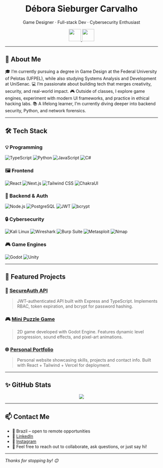 </br>

<h1 align="center">Débora Sieburger Carvalho</h1>
<p align="center">
  Game Designer · Full-stack Dev · Cybersecurity Enthusiast
</p>

<p align="center">
  <a href="https://www.instagram.com/debs_scc/">
    <img width="40px" src="https://raw.githubusercontent.com/rahuldkjain/github-profile-readme-generator/master/src/images/icons/Social/instagram.svg">
  </a>
  <a href="https://br.linkedin.com/in/debsscc">
    <img width="40px" src="https://raw.githubusercontent.com/rahuldkjain/github-profile-readme-generator/master/src/images/icons/Social/linked-in-alt.svg">
  </a>
</p>

---

## 🌸 About Me

🎓 I’m currently pursuing a degree in Game Design at the Federal University of Pelotas (UFPEL), while also studying Systems Analysis and Development at UniSenac.
💻 I’m passionate about building tech that merges creativity, security, and real-world impact.
🎮 Outside of classes, I explore game engines, experiment with modern UI frameworks, and practice in ethical hacking labs.
📚 A lifelong learner, I’m currently diving deeper into backend security, Python, and network forensics.

---

## 🛠️ Tech Stack

### 💡 Programming
![TypeScript](https://img.shields.io/badge/typescript-%23007acc.svg?style=flat&logo=typescript)
![Python](https://img.shields.io/badge/python-%233776AB.svg?style=flat&logo=python)
![JavaScript](https://img.shields.io/badge/javascript-%23f7df1e.svg?style=flat&logo=javascript)
![C#](https://img.shields.io/badge/csharp-%23239120.svg?style=flat&logo=csharp)

### 🖼️ Frontend
![React](https://img.shields.io/badge/react-%2361DAFB.svg?style=flat&logo=react)
![Next.js](https://img.shields.io/badge/next.js-%23000000.svg?style=flat&logo=next.js)
![Tailwind CSS](https://img.shields.io/badge/tailwindcss-%2338B2AC.svg?style=flat&logo=tailwindcss)
![ChakraUI](https://img.shields.io/badge/chakra%20ui-%2338B2AC.svg?style=flat&logo=chakraui)

### 🧠 Backend & Auth
![Node.js](https://img.shields.io/badge/node.js-%23339933.svg?style=flat&logo=node.js)
![PostgreSQL](https://img.shields.io/badge/postgresql-%23336791.svg?style=flat&logo=postgresql)
![JWT](https://img.shields.io/badge/jwt-%23000000.svg?style=flat&logo=jsonwebtokens)
![bcrypt](https://img.shields.io/badge/bcrypt-%2300AA88.svg?style=flat)

### 🔒 Cybersecurity
![Kali Linux](https://img.shields.io/badge/kali%20linux-%23007ACC.svg?style=flat&logo=kalilinux)
![Wireshark](https://img.shields.io/badge/wireshark-%23118bee.svg?style=flat&logo=wireshark)
![Burp Suite](https://img.shields.io/badge/burp%20suite-%23F75C03.svg?style=flat)
![Metasploit](https://img.shields.io/badge/metasploit-%23004E7C.svg?style=flat)
![Nmap](https://img.shields.io/badge/nmap-%23006699.svg?style=flat)

### 🎮 Game Engines
![Godot](https://img.shields.io/badge/godot-%238ED6FB.svg?style=flat&logo=godot-engine)
![Unity](https://img.shields.io/badge/unity-%23000000.svg?style=flat&logo=unity)

---

## 💼 Featured Projects

### 🔐 [SecureAuth API](https://github.com/debsscc/secureauth-api)
> JWT-authenticated API built with Express and TypeScript. Implements RBAC, token expiration, and bcrypt for password hashing.

### 🎮 [Mini Puzzle Game](https://github.com/debsscc/puzzle-game)
> 2D game developed with Godot Engine. Features dynamic level progression, sound effects, and pixel-art animations.

### 🌐 [Personal Portfolio](https://github.com/debsscc/portfolio)
> Personal website showcasing skills, projects and contact info. Built with React + Tailwind + Vercel for deployment.

---

## ✨ GitHub Stats

<p align="center">
  <img src="https://github-readme-stats.vercel.app/api/top-langs/?username=debsscc&layout=compact&theme=algolia" />
</p>

---

## 📫 Contact Me

- 📍 Brazil – open to remote opportunities  
- 💼 [LinkedIn](https://br.linkedin.com/in/debsscc)  
- 📸 [Instagram](https://www.instagram.com/debs_scc/)  
- 💌 Feel free to reach out to collaborate, ask questions, or just say hi!

---

_Thanks for stopping by! 😊_
